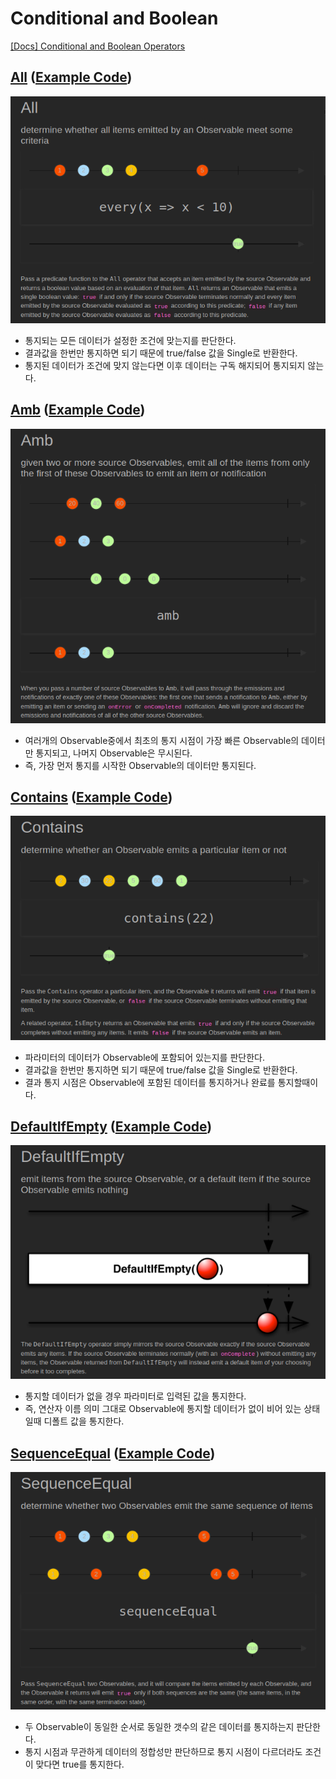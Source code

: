 
# Conditional and Boolean

[[Docs] Conditional and Boolean Operators](https://reactivex.io/documentation/operators.html#conditional)

## [All](https://reactivex.io/documentation/operators/all.html) ([Example Code](../src/main/java/me/zeroest/rxjava/operators/conditionalboolean/All.java))

![marble diagram all](img/operators/conditionalboolean/marble_diagram-all.png)

- 통지되는 모든 데이터가 설정한 조건에 맞는지를 판단한다.
- 결과값을 한번만 통지하면 되기 때문에 true/false 값을 Single로 반환한다.
- 통지된 데이터가 조건에 맞지 않는다면 이후 데이터는 구독 해지되어 통지되지 않는다.

## [Amb](https://reactivex.io/documentation/operators/amb.html) ([Example Code](../src/main/java/me/zeroest/rxjava/operators/conditionalboolean/Amb.java))

![marble diagram amb](img/operators/conditionalboolean/marble_diagram-amb.png)

- 여러개의 Observable중에서 최초의 통지 시점이 가장 빠른 Observable의 데이터만 통지되고, 나머지 Observable은 무시된다.
- 즉, 가장 먼저 통지를 시작한 Observable의 데이터만 통지된다.

## [Contains](https://reactivex.io/documentation/operators/contains.html) ([Example Code](../src/main/java/me/zeroest/rxjava/operators/conditionalboolean/Contains.java))

![marble diagram contains](img/operators/conditionalboolean/marble_diagram-contains.png)

- 파라미터의 데이터가 Observable에 포함되어 있는지를 판단한다.
- 결과값을 한번만 통지하면 되기 때문에 true/false 값을 Single로 반환한다.
- 결과 통지 시점은 Observable에 포함된 데이터를 통지하거나 완료를 통지할때이다.

## [DefaultIfEmpty](https://reactivex.io/documentation/operators/defaultifempty.html) ([Example Code](../src/main/java/me/zeroest/rxjava/operators/conditionalboolean/DefaultIfEmpty.java))

![marble diagram default if empty](img/operators/conditionalboolean/marble_diagram-default_if_empty.png)

- 통지할 데이터가 없을 경우 파라미터로 입력된 값을 통지한다.
- 즉, 연산자 이름 의미 그대로 Observable에 통지할 데이터가 없이 비어 있는 상태일때 디폴트 값을 통지한다.

## [SequenceEqual](https://reactivex.io/documentation/operators/sequenceequal.html) ([Example Code](../src/main/java/me/zeroest/rxjava/operators/conditionalboolean/SequenceEqual.java))

![marble diagram sequence equal](img/operators/conditionalboolean/marble_diagram-sequence_equal.png)

- 두 Observable이 동일한 순서로 동일한 갯수의 같은 데이터를 통지하는지 판단한다.
- 통지 시점과 무관하게 데이터의 정합성만 판단하므로 통지 시점이 다르더라도 조건이 맞다면 true를 통지한다.
